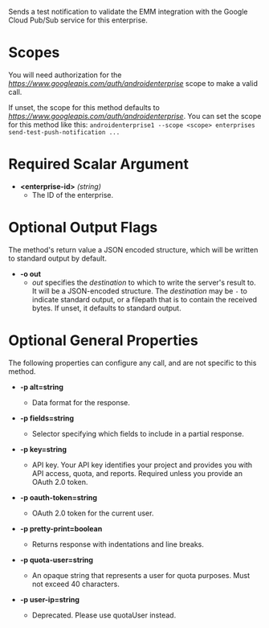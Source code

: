 Sends a test notification to validate the EMM integration with the Google Cloud Pub/Sub service for this enterprise.
# Scopes

You will need authorization for the *https://www.googleapis.com/auth/androidenterprise* scope to make a valid call.

If unset, the scope for this method defaults to *https://www.googleapis.com/auth/androidenterprise*.
You can set the scope for this method like this: `androidenterprise1 --scope <scope> enterprises send-test-push-notification ...`
# Required Scalar Argument
* **&lt;enterprise-id&gt;** *(string)*
    - The ID of the enterprise.

# Optional Output Flags

The method's return value a JSON encoded structure, which will be written to standard output by default.

* **-o out**
    - *out* specifies the *destination* to which to write the server's result to.
      It will be a JSON-encoded structure.
      The *destination* may be `-` to indicate standard output, or a filepath that is to contain the received bytes.
      If unset, it defaults to standard output.
# Optional General Properties

The following properties can configure any call, and are not specific to this method.

* **-p alt=string**
    - Data format for the response.

* **-p fields=string**
    - Selector specifying which fields to include in a partial response.

* **-p key=string**
    - API key. Your API key identifies your project and provides you with API access, quota, and reports. Required unless you provide an OAuth 2.0 token.

* **-p oauth-token=string**
    - OAuth 2.0 token for the current user.

* **-p pretty-print=boolean**
    - Returns response with indentations and line breaks.

* **-p quota-user=string**
    - An opaque string that represents a user for quota purposes. Must not exceed 40 characters.

* **-p user-ip=string**
    - Deprecated. Please use quotaUser instead.
